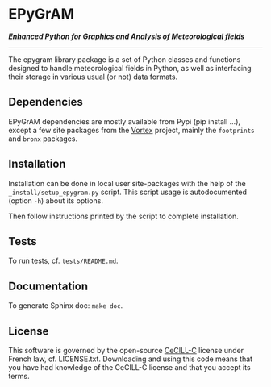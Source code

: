 EPyGrAM
=======

__*Enhanced Python for Graphics and Analysis of Meteorological fields*__

---

The epygram library package is a set of Python classes and functions designed to handle meteorological fields in Python, as well as interfacing their storage in various usual (or not) data formats.

Dependencies
------------

EPyGrAM dependencies are mostly available from Pypi (pip install ...), except a few site packages from the [Vortex](https://opensource.umr-cnrm.fr/projects/vortex) project, mainly the `footprints` and `bronx` packages.

Installation
------------

Installation can be done in local user site-packages with the help of the `_install/setup_epygram.py` script.
This script usage is autodocumented (option `-h`) about its options.

Then follow instructions printed by the script to complete installation.

Tests
-----

To run tests, cf. `tests/README.md`.

Documentation
-------------

To generate Sphinx doc: `make doc`.

License
-------

This software is governed by the open-source [CeCILL-C](http://www.cecill.info) license under French law, cf. LICENSE.txt.
Downloading and using this code means that you have had knowledge of the CeCILL-C license and that you accept its terms.

